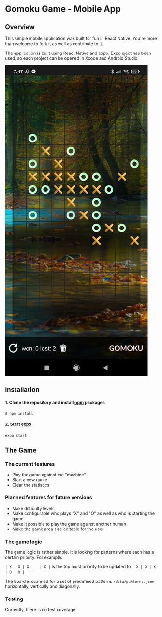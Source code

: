 # Gomoku Game - Mobile App

## Overview
This simple mobile application was built for fun in React Native. You're more than welcome to fork it
as well as contribute to it.

The application is built using React Native and expo. Expo eject has been used, so each project can be opened in Xcode and Android Studio.

![Screenshot](./assets/screenshot.jpg)

## Installation

#### 1. Clone the repository and install [npm](https://www.npmjs.com/) packages

```$ npm install```

#### 2. Start [expo](https://docs.expo.dev/get-started/installation/)

```expo start```

## The Game

### The current features

- Play the game against the "machine"
- Start a new game
- Clear the statistics

### Planned features for future versions

- Make difficulty levels
- Make configurable who plays "X" and "O" as well as who is starting the game
- Make it possible to play the game against another human
- Make the game area size editable for the user

### The game logic

The game logic is rather simple. It is looking for patterns where each has a certain priority.
For example: 

`| X | X | X |   | X |` is the top most priority to be updated to `| X | X | X | O | X |`

The board is scanned for a set of predefined patterns `/data/patterns.json` horizontally, vertically and diagonally.

### Testing

Currently, there is no test coverage.